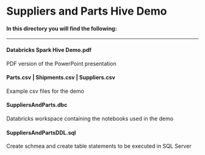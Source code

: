 # Suppliers and Parts Hive Demo

#### In this directory you will find the following:
----

#### Databricks Spark Hive Demo.pdf
PDF version of the PowerPoint presentation

#### Parts.csv | Shipments.csv | Suppliers.csv
Example csv files for the demo

#### SuppliersAndParts.dbc
Databricks workspace containing the notebooks used in the demo

#### SuppliersAndPartsDDL.sql
Create schmea and create table statements to be executed in SQL Server

